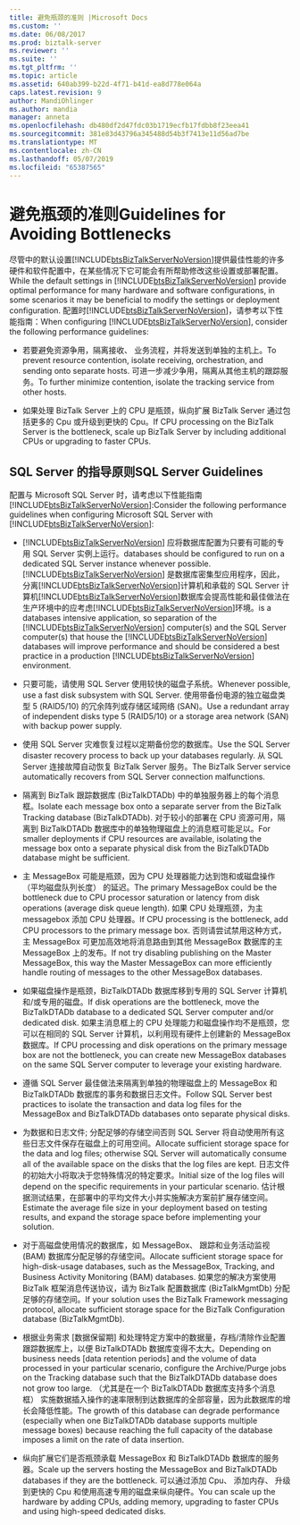 ```yaml
---
title: 避免瓶颈的准则 |Microsoft Docs
ms.custom: ''
ms.date: 06/08/2017
ms.prod: biztalk-server
ms.reviewer: ''
ms.suite: ''
ms.tgt_pltfrm: ''
ms.topic: article
ms.assetid: 640ab399-b22d-4f71-b41d-ea8d778e064a
caps.latest.revision: 9
author: MandiOhlinger
ms.author: mandia
manager: anneta
ms.openlocfilehash: db480df2d47fdc03b1719ecfb17fdbb8f23eea41
ms.sourcegitcommit: 381e83d43796a345488d54b3f7413e11d56ad7be
ms.translationtype: MT
ms.contentlocale: zh-CN
ms.lasthandoff: 05/07/2019
ms.locfileid: "65387565"
---
```

# <a name="guidelines-for-avoiding-bottlenecks"></a><span data-ttu-id="abd21-102">避免瓶颈的准则</span><span class="sxs-lookup"><span data-stu-id="abd21-102">Guidelines for Avoiding Bottlenecks</span></span>
<span data-ttu-id="abd21-103">尽管中的默认设置[!INCLUDE[btsBizTalkServerNoVersion](../includes/btsbiztalkservernoversion-md.md)]提供最佳性能的许多硬件和软件配置中，在某些情况下它可能会有所帮助修改这些设置或部署配置。</span><span class="sxs-lookup"><span data-stu-id="abd21-103">While the default settings in [!INCLUDE[btsBizTalkServerNoVersion](../includes/btsbiztalkservernoversion-md.md)] provide optimal performance for many hardware and software configurations, in some scenarios it may be beneficial to modify the settings or deployment configuration.</span></span> <span data-ttu-id="abd21-104">配置时[!INCLUDE[btsBizTalkServerNoVersion](../includes/btsbiztalkservernoversion-md.md)]，请参考以下性能指南：</span><span class="sxs-lookup"><span data-stu-id="abd21-104">When configuring [!INCLUDE[btsBizTalkServerNoVersion](../includes/btsbiztalkservernoversion-md.md)], consider the following performance guidelines:</span></span>  

-   <span data-ttu-id="abd21-105">若要避免资源争用，隔离接收、 业务流程，并将发送到单独的主机上。</span><span class="sxs-lookup"><span data-stu-id="abd21-105">To prevent resource contention, isolate receiving, orchestration, and sending onto separate hosts.</span></span> <span data-ttu-id="abd21-106">可进一步减少争用，隔离从其他主机的跟踪服务。</span><span class="sxs-lookup"><span data-stu-id="abd21-106">To further minimize contention, isolate the tracking service from other hosts.</span></span>  

-   <span data-ttu-id="abd21-107">如果处理 BizTalk Server 上的 CPU 是瓶颈，纵向扩展 BizTalk Server 通过包括更多的 Cpu 或升级到更快的 Cpu。</span><span class="sxs-lookup"><span data-stu-id="abd21-107">If CPU processing on the BizTalk Server is the bottleneck, scale up BizTalk Server by including additional CPUs or upgrading to faster CPUs.</span></span>  

## <a name="sql-server-guidelines"></a><span data-ttu-id="abd21-108">SQL Server 的指导原则</span><span class="sxs-lookup"><span data-stu-id="abd21-108">SQL Server Guidelines</span></span>  
 <span data-ttu-id="abd21-109">配置与 Microsoft SQL Server 时，请考虑以下性能指南[!INCLUDE[btsBizTalkServerNoVersion](../includes/btsbiztalkservernoversion-md.md)]:</span><span class="sxs-lookup"><span data-stu-id="abd21-109">Consider the following performance guidelines when configuring Microsoft SQL Server with [!INCLUDE[btsBizTalkServerNoVersion](../includes/btsbiztalkservernoversion-md.md)]:</span></span>  

- [!INCLUDE[btsBizTalkServerNoVersion](../includes/btsbiztalkservernoversion-md.md)] <span data-ttu-id="abd21-110">应将数据库配置为只要有可能的专用 SQL Server 实例上运行。</span><span class="sxs-lookup"><span data-stu-id="abd21-110">databases should be configured to run on a dedicated SQL Server instance whenever possible.</span></span> [!INCLUDE[btsBizTalkServerNoVersion](../includes/btsbiztalkservernoversion-md.md)] <span data-ttu-id="abd21-111">是数据库密集型应用程序，因此，分离[!INCLUDE[btsBizTalkServerNoVersion](../includes/btsbiztalkservernoversion-md.md)]计算机和承载的 SQL Server 计算机[!INCLUDE[btsBizTalkServerNoVersion](../includes/btsbiztalkservernoversion-md.md)]数据库会提高性能和最佳做法在生产环境中的应考虑[!INCLUDE[btsBizTalkServerNoVersion](../includes/btsbiztalkservernoversion-md.md)]环境。</span><span class="sxs-lookup"><span data-stu-id="abd21-111">is a databases intensive application, so separation of the [!INCLUDE[btsBizTalkServerNoVersion](../includes/btsbiztalkservernoversion-md.md)] computer(s) and the SQL Server computer(s) that house the [!INCLUDE[btsBizTalkServerNoVersion](../includes/btsbiztalkservernoversion-md.md)] databases will improve performance and should be considered a best practice in a production [!INCLUDE[btsBizTalkServerNoVersion](../includes/btsbiztalkservernoversion-md.md)] environment.</span></span>  

- <span data-ttu-id="abd21-112">只要可能，请使用 SQL Server 使用较快的磁盘子系统。</span><span class="sxs-lookup"><span data-stu-id="abd21-112">Whenever possible, use a fast disk subsystem with SQL Server.</span></span> <span data-ttu-id="abd21-113">使用带备份电源的独立磁盘类型 5 (RAID5/10) 的冗余阵列或存储区域网络 (SAN)。</span><span class="sxs-lookup"><span data-stu-id="abd21-113">Use a redundant array of independent disks type 5 (RAID5/10) or a storage area network (SAN) with backup power supply.</span></span>  

- <span data-ttu-id="abd21-114">使用 SQL Server 灾难恢复过程以定期备份您的数据库。</span><span class="sxs-lookup"><span data-stu-id="abd21-114">Use the SQL Server disaster recovery process to back up your databases regularly.</span></span> <span data-ttu-id="abd21-115">从 SQL Server 连接故障自动恢复 BizTalk Server 服务。</span><span class="sxs-lookup"><span data-stu-id="abd21-115">The BizTalk Server service automatically recovers from SQL Server connection malfunctions.</span></span>  

- <span data-ttu-id="abd21-116">隔离到 BizTalk 跟踪数据库 (BizTalkDTADb) 中的单独服务器上的每个消息框。</span><span class="sxs-lookup"><span data-stu-id="abd21-116">Isolate each message box onto a separate server from the BizTalk Tracking database (BizTalkDTADb).</span></span> <span data-ttu-id="abd21-117">对于较小的部署在 CPU 资源可用，隔离到 BizTalkDTADb 数据库中的单独物理磁盘上的消息框可能足以。</span><span class="sxs-lookup"><span data-stu-id="abd21-117">For smaller deployments if CPU resources are available, isolating the message box onto a separate physical disk from the BizTalkDTADb database might be sufficient.</span></span>  

- <span data-ttu-id="abd21-118">主 MessageBox 可能是瓶颈，因为 CPU 处理器能力达到饱和或磁盘操作 （平均磁盘队列长度） 的延迟。</span><span class="sxs-lookup"><span data-stu-id="abd21-118">The primary MessageBox could be the bottleneck due to CPU processor saturation or latency from disk operations (average disk queue length).</span></span> <span data-ttu-id="abd21-119">如果 CPU 处理瓶颈，为主 messagebox 添加 CPU 处理器。</span><span class="sxs-lookup"><span data-stu-id="abd21-119">If CPU processing is the bottleneck, add CPU processors to the primary message box.</span></span> <span data-ttu-id="abd21-120">否则请尝试禁用这种方式，主 MessageBox 可更加高效地将消息路由到其他 MessageBox 数据库的主 MessageBox 上的发布。</span><span class="sxs-lookup"><span data-stu-id="abd21-120">If not try disabling publishing on the Master MessageBox, this way the Master MessageBox can more efficiently handle routing of messages to the other MessageBox databases.</span></span>  

- <span data-ttu-id="abd21-121">如果磁盘操作是瓶颈，BizTalkDTADb 数据库移到专用的 SQL Server 计算机和/或专用的磁盘。</span><span class="sxs-lookup"><span data-stu-id="abd21-121">If disk operations are the bottleneck, move the BizTalkDTADb database to a dedicated SQL Server computer and/or dedicated disk.</span></span> <span data-ttu-id="abd21-122">如果主消息框上的 CPU 处理能力和磁盘操作均不是瓶颈，您可以在相同的 SQL Server 计算机，以利用现有硬件上创建新的 MessageBox 数据库。</span><span class="sxs-lookup"><span data-stu-id="abd21-122">If CPU processing and disk operations on the primary message box are not the bottleneck, you can create new MessageBox databases on the same SQL Server computer to leverage your existing hardware.</span></span>  

- <span data-ttu-id="abd21-123">遵循 SQL Server 最佳做法来隔离到单独的物理磁盘上的 MessageBox 和 BizTalkDTADb 数据库的事务和数据日志文件。</span><span class="sxs-lookup"><span data-stu-id="abd21-123">Follow SQL Server best practices to isolate the transaction and data log files for the MessageBox and BizTalkDTADb databases onto separate physical disks.</span></span>  

- <span data-ttu-id="abd21-124">为数据和日志文件; 分配足够的存储空间否则 SQL Server 将自动使用所有这些日志文件保存在磁盘上的可用空间。</span><span class="sxs-lookup"><span data-stu-id="abd21-124">Allocate sufficient storage space for the data and log files; otherwise SQL Server will automatically consume all of the available space on the disks that the log files are kept.</span></span> <span data-ttu-id="abd21-125">日志文件的初始大小将取决于您特殊情况的特定要求。</span><span class="sxs-lookup"><span data-stu-id="abd21-125">Initial size of the log files will depend on the specific requirements in your particular scenario.</span></span> <span data-ttu-id="abd21-126">估计根据测试结果，在部署中的平均文件大小并实施解决方案前扩展存储空间。</span><span class="sxs-lookup"><span data-stu-id="abd21-126">Estimate the average file size in your deployment based on testing results, and expand the storage space before implementing your solution.</span></span>  

- <span data-ttu-id="abd21-127">对于高磁盘使用情况的数据库，如 MessageBox、 跟踪和业务活动监视 (BAM) 数据库分配足够的存储空间。</span><span class="sxs-lookup"><span data-stu-id="abd21-127">Allocate sufficient storage space for high-disk-usage databases, such as the MessageBox, Tracking, and Business Activity Monitoring (BAM) databases.</span></span> <span data-ttu-id="abd21-128">如果您的解决方案使用 BizTalk 框架消息传送协议，请为 BizTalk 配置数据库 (BizTalkMgmtDb) 分配足够的存储空间。</span><span class="sxs-lookup"><span data-stu-id="abd21-128">If your solution uses the BizTalk Framework messaging protocol, allocate sufficient storage space for the BizTalk Configuration database (BizTalkMgmtDb).</span></span>  

- <span data-ttu-id="abd21-129">根据业务需求 [数据保留期] 和处理特定方案中的数据量，存档/清除作业配置跟踪数据库上，以便 BizTalkDTADb 数据库变得不太大。</span><span class="sxs-lookup"><span data-stu-id="abd21-129">Depending on business needs [data retention periods] and the volume of data processed in your particular scenario, configure the Archive/Purge jobs on the Tracking database such that the BizTalkDTADb database does not grow too large.</span></span> <span data-ttu-id="abd21-130">（尤其是在一个 BizTalkDTADb 数据库支持多个消息框） 实施数据插入操作的速率限制到达数据库的全部容量，因为此数据库的增长会降低性能。</span><span class="sxs-lookup"><span data-stu-id="abd21-130">The growth of this database can degrade performance (especially when one BizTalkDTADb database supports multiple message boxes) because reaching the full capacity of the database imposes a limit on the rate of data insertion.</span></span>  

- <span data-ttu-id="abd21-131">纵向扩展它们是否瓶颈承载 MessageBox 和 BizTalkDTADb 数据库的服务器。</span><span class="sxs-lookup"><span data-stu-id="abd21-131">Scale up the servers hosting the MessageBox and BizTalkDTADb databases if they are the bottleneck.</span></span> <span data-ttu-id="abd21-132">可以通过添加 Cpu、 添加内存、 升级到更快的 Cpu 和使用高速专用的磁盘来纵向硬件。</span><span class="sxs-lookup"><span data-stu-id="abd21-132">You can scale up the hardware by adding CPUs, adding memory, upgrading to faster CPUs and using high-speed dedicated disks.</span></span>
